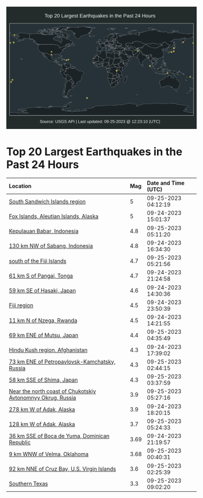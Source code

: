 ![Map](./map.png)

# Top 20 Largest Earthquakes in the Past 24 Hours

| Location | Mag | Date and Time (UTC) |
|:---|:---|:---|
| [South Sandwich Islands region](https://earthquake.usgs.gov/earthquakes/eventpage/us7000kxxd) | 5 | 09-25-2023 04:12:19 |
| [Fox Islands, Aleutian Islands, Alaska](https://earthquake.usgs.gov/earthquakes/eventpage/us7000kxtv) | 5 | 09-24-2023 15:01:37 |
| [Kepulauan Babar, Indonesia](https://earthquake.usgs.gov/earthquakes/eventpage/us7000kxxn) | 4.8 | 09-25-2023 05:11:20 |
| [130 km NW of Sabang, Indonesia](https://earthquake.usgs.gov/earthquakes/eventpage/us7000kxu9) | 4.8 | 09-24-2023 16:34:30 |
| [south of the Fiji Islands](https://earthquake.usgs.gov/earthquakes/eventpage/us7000kxxs) | 4.7 | 09-25-2023 05:21:56 |
| [61 km S of Pangai, Tonga](https://earthquake.usgs.gov/earthquakes/eventpage/us7000kxvp) | 4.7 | 09-24-2023 21:24:58 |
| [59 km SE of Hasaki, Japan](https://earthquake.usgs.gov/earthquakes/eventpage/us7000kxtt) | 4.6 | 09-24-2023 14:30:36 |
| [Fiji region](https://earthquake.usgs.gov/earthquakes/eventpage/us7000kxw5) | 4.5 | 09-24-2023 23:50:39 |
| [11 km N of Nzega, Rwanda](https://earthquake.usgs.gov/earthquakes/eventpage/us7000kxts) | 4.5 | 09-24-2023 14:21:55 |
| [69 km ENE of Mutsu, Japan](https://earthquake.usgs.gov/earthquakes/eventpage/us7000kxxj) | 4.4 | 09-25-2023 04:35:49 |
| [Hindu Kush region, Afghanistan](https://earthquake.usgs.gov/earthquakes/eventpage/us7000kxui) | 4.3 | 09-24-2023 17:39:02 |
| [73 km ENE of Petropavlovsk-Kamchatsky, Russia](https://earthquake.usgs.gov/earthquakes/eventpage/us7000kxwy) | 4.3 | 09-25-2023 02:44:15 |
| [58 km SSE of Shima, Japan](https://earthquake.usgs.gov/earthquakes/eventpage/us7000kxx4) | 4.3 | 09-25-2023 03:37:59 |
| [Near the north coast of Chukotskiy Avtonomnyy Okrug, Russia](https://earthquake.usgs.gov/earthquakes/eventpage/ak023cbb5zvi) | 3.9 | 09-25-2023 05:27:16 |
| [278 km W of Adak, Alaska](https://earthquake.usgs.gov/earthquakes/eventpage/us7000kxuq) | 3.9 | 09-24-2023 18:20:15 |
| [128 km W of Adak, Alaska](https://earthquake.usgs.gov/earthquakes/eventpage/us7000kxxw) | 3.7 | 09-25-2023 05:24:33 |
| [36 km SSE of Boca de Yuma, Dominican Republic](https://earthquake.usgs.gov/earthquakes/eventpage/pr2023267001) | 3.69 | 09-24-2023 21:19:57 |
| [9 km WNW of Velma, Oklahoma](https://earthquake.usgs.gov/earthquakes/eventpage/ok2023stwr) | 3.68 | 09-25-2023 00:40:31 |
| [92 km NNE of Cruz Bay, U.S. Virgin Islands](https://earthquake.usgs.gov/earthquakes/eventpage/pr2023268000) | 3.6 | 09-25-2023 02:25:39 |
| [Southern Texas](https://earthquake.usgs.gov/earthquakes/eventpage/tx2023sunf) | 3.3 | 09-25-2023 09:02:20 |
